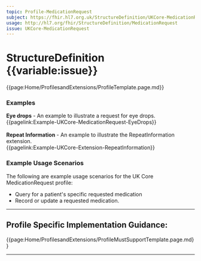 ```yaml
---
topic: Profile-MedicationRequest
subject: https://fhir.hl7.org.uk/StructureDefinition/UKCore-MedicationRequest
usage: http://hl7.org/fhir/StructureDefinition/MedicationRequest
issue: UKCore-MedicationRequest
---
```

# StructureDefinition {{variable:issue}}

<nocheck>
{{page:Home/ProfilesandExtensions/ProfileTemplate.page.md}}

<div id="Examples" class="tabcontent">
  <h3>Examples</h3>
<b>Eye drops</b> - An example to illustrate a request for eye drops. 
</br>{{pagelink:Example-UKCore-MedicationRequest-EyeDrops}}
<br><br>
<b>Repeat Information</b> - An example to illustrate the RepeatInformation extension. 
</br>{{pagelink:Example-UKCore-Extension-RepeatInformation}}
</div>
</nocheck>


<div id="ProfileGuidance">

### Example Usage Scenarios ###
The following are example usage scenarios for the UK Core MedicationRequest profile:

- Query for a patient's specific requested medication
- Record or update a requested medication.

<hr class="thickline">

## Profile Specific Implementation Guidance: ##

{{page:Home/ProfilesandExtensions/ProfileMustSupportTemplate.page.md}}

</div>

---